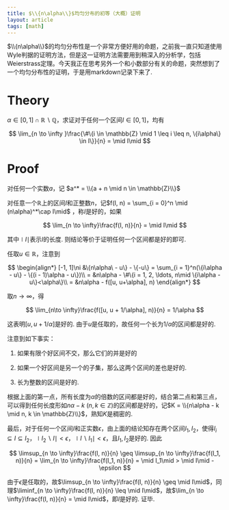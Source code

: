 ```yaml
---
title: $\\{n\alpha\\}$均匀分布的初等（大概）证明
layout: article
tags: [math]
---
```


$\\{n\alpha\\}$的均匀分布性是一个非常方便好用的命题，之前我一直只知道使用Wyle判据的证明方法，但是这一证明方法需要用到稍深入的分析学，包括Weierstrass定理。今天我正在思考另外一个和小数部分有关的命题，突然想到了一个均匀分布性的证明，于是用markdown记录下来了. 

# Theory

$\alpha \in [0, 1] \cap \mathbb{R} \backslash \mathbb{Q}$，求证对于任何一个区间$I \in [0, 1]$，均有

$$
\lim_{n \to \infty }\frac{\#\{i \in \mathbb{Z} \mid 1 \leq i \leq n, \{i\alpha\} \in I\}}{n} = \mid I\mid
$$

# Proof

对任何一个实数$a$，记 $a^* = \\{a + n \mid n \in \mathbb{Z}\\}$ 

对任意一个$\mathbb{R}$上的区间$I$和正整数$n$，记$f(I, n) = \sum_{i = 0}^n \mid (n\alpha)^*\cap I\mid$ ，称$I$是好的，如果

$$
\lim_{n \to \infty}\frac{f(I, n)}{n} = \mid I\mid
$$

其中$\mid I\mid$表示$I$的长度. 则结论等价于证明任何一个区间都是好的即可. 

任取$u\in \mathbb{R}$，注意到

$$
\begin{align*}
[-1, 1]\ni &\{n\alpha\ - u\} - \{-u\} = \sum_{i = 1}^n(\{i\alpha - u\} - \{(i - 1)\alpha - u\})\\
= &n\alpha - \#\{i = 1, 2, \ldots, n\mid \{i\alpha - u\}<\alpha\}\\
= &n\alpha - f([u, u+\alpha], n)
\end{align*}
$$

取$n\to \infty$，得

$$
\lim_{n\to \infty}\frac{f([u, u + 1/\alpha], n)}{n} = 1/\alpha
$$

这表明$[u, u + 1/\alpha]$是好的. 由于$u$是任取的，故任何一个长为$1/\alpha$的区间都是好的. 

注意到如下事实：

1. 如果有限个好区间不交，那么它们的并是好的

2. 如果一个好区间是另一个的子集，那么这两个区间的差也是好的. 

3. 长为整数的区间是好的. 

根据上面的第一点，所有长度为$\alpha$的倍数的区间都是好的，结合第二点和第三点，可以得到任何长度形如$n\alpha - k\ (n, k \in \mathbb{Z})$的区间都是好的，记$K = \\{n\alpha - k \mid n, k \in \mathbb{Z}\\}$，熟知$K$是稠密的. 

最后，对于任何一个区间$I$和正实数$\epsilon$，由上面的结论知存在两个区间$I_1, I_2$，使得$I_i \subseteq I \subseteq I_2$，$\mid I_2 \backslash I\mid <\epsilon$，$\mid I\backslash I_1\mid < \epsilon$，且$I_1, I_2$是好的. 因此

$$
\limsup_{n \to \infty}\frac{f(I, n)}{n} \geq \limsup_{n \to \infty}\frac{f(I_1, n)}{n}
= \lim_{n \to \infty}\frac{f(I_1, n)}{n} = \mid I_1\mid > \mid I\mid - \epsilon
$$

由于$\epsilon$是任取的，故$\limsup_{n \to \infty}\frac{f(I, n)}{n} \geq \mid I\mid$，同理$\liminf_{n \to \infty}\frac{f(I, n)}{n} \leq \mid I\mid$，故$\lim_{n \to \infty}\frac{f(I, n)}{n} = \mid I\mid$，即$I$是好的. 证毕. 

